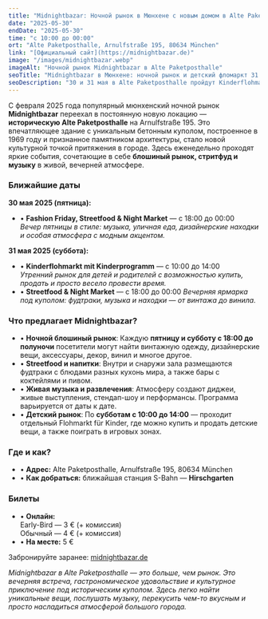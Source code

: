 ```yaml
---
title: "Midnightbazar: Ночной рынок в Мюнхене с новым домом в Alte Paketposthalle"
date: "2025-05-30"
endDate: "2025-05-30"
time: "с 10:00 до 00:00"
ort: "Alte Paketposthalle, Arnulfstraße 195, 80634 München"
link: "[Официальный сайт](https://midnightbazar.de)"
image: "/images/midnightbazar.webp"
imageAlt: "Ночной рынок Midnightbazar в Alte Paketposthalle"
seoTitle: "Midnightbazar в Мюнхене: ночной рынок и детский фломаркт 31 мая"
seoDescription: "30 и 31 мая в Alte Paketposthalle пройдут Kinderflohmarkt с 10:00 и Midnightbazar с 18:00 – блошиный рынок, уличная еда и музыка под историческим куполом."
---
```


С февраля 2025 года популярный мюнхенский ночной рынок **Midnightbazar** переехал в постоянную новую локацию — **историческую Alte Paketposthalle** на Arnulfstraße 195. Это впечатляющее здание с уникальным бетонным куполом, построенное в 1969 году и признанное памятником архитектуры, стало новой культурной точкой притяжения в городе. Здесь еженедельно проходят яркие события, сочетающие в себе **блошиный рынок, стритфуд и музыку** в живой, вечерней атмосфере.

### Ближайшие даты

**30 мая 2025 (пятница):**
- • **Fashion Friday, Streetfood & Night Market** — с 18:00 до 00:00  
_Вечер пятницы в стиле: музыка, уличная еда, дизайнерские находки и особая атмосфера с модным акцентом._

**31 мая 2025 (суббота):**
- • **Kinderflohmarkt mit Kinderprogramm** — с 10:00 до 14:00  
_Утренний рынок для детей и родителей с возможностью купить, продать и просто весело провести время._
- • **Streetfood & Night Market** — с 18:00 до 00:00
_Вечерняя ярмарка под куполом: фудтраки, музыка и находки — от винтажа до винила._

### Что предлагает Midnightbazar?

- • **Ночной блошиный рынок**: Каждую **пятницу и субботу с 18:00 до полуночи** посетители могут найти винтажную одежду, дизайнерские вещи, аксессуары, декор, винил и многое другое.
- • **Streetfood и напитки**: Внутри и снаружи зала размещаются фудтраки с блюдами разных кухонь мира, а также бары с коктейлями и пивом.
- • **Живая музыка и развлечения**: Атмосферу создают диджеи, живые выступления, стендап-шоу и перформансы. Программа варьируется от даты к дате.
- • **Детский рынок**: По **субботам с 10:00 до 14:00** — проходит отдельный Flohmarkt für Kinder, где можно купить и продать детские вещи, а также поиграть в игровых зонах.

### Где и как?

- • **Адрес:** Alte Paketposthalle, Arnulfstraße 195, 80634 München  
- • **Как добраться:** ближайшая станция S-Bahn — **Hirschgarten**

### Билеты

- • **Онлайн:**  
Early-Bird — 3 € (+ комиссия)  
Обычный — 4 € (+ комиссия)
- • **На месте:** 5 €

Забронируйте заранее: [midnightbazar.de](https://midnightbazar.de)

_Midnightbazar в Alte Paketposthalle — это больше, чем рынок. Это вечерняя встреча, гастрономическое удовольствие и культурное приключение под историческим куполом. Здесь легко найти уникальные вещи, послушать музыку, перекусить чем-то вкусным и просто насладиться атмосферой большого города._
